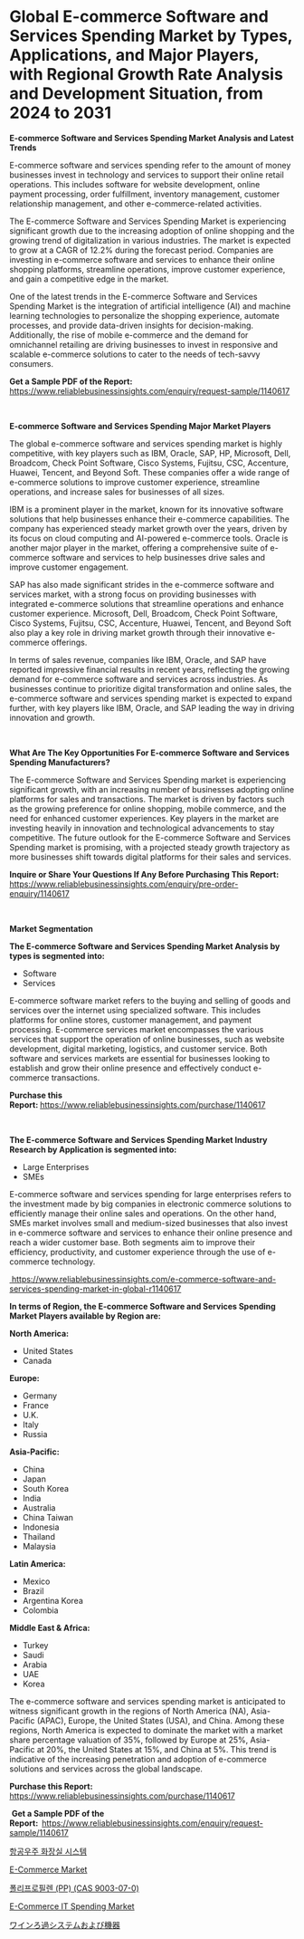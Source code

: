 <p><h1>Global E-commerce Software and Services Spending Market by Types, Applications, and Major Players, with Regional Growth Rate Analysis and Development Situation, from 2024 to 2031</h1></p><p><strong>E-commerce Software and Services Spending Market Analysis and Latest Trends</strong></p>
<p><p>E-commerce software and services spending refer to the amount of money businesses invest in technology and services to support their online retail operations. This includes software for website development, online payment processing, order fulfillment, inventory management, customer relationship management, and other e-commerce-related activities.</p><p>The E-commerce Software and Services Spending Market is experiencing significant growth due to the increasing adoption of online shopping and the growing trend of digitalization in various industries. The market is expected to grow at a CAGR of 12.2% during the forecast period. Companies are investing in e-commerce software and services to enhance their online shopping platforms, streamline operations, improve customer experience, and gain a competitive edge in the market.</p><p>One of the latest trends in the E-commerce Software and Services Spending Market is the integration of artificial intelligence (AI) and machine learning technologies to personalize the shopping experience, automate processes, and provide data-driven insights for decision-making. Additionally, the rise of mobile e-commerce and the demand for omnichannel retailing are driving businesses to invest in responsive and scalable e-commerce solutions to cater to the needs of tech-savvy consumers.</p></p>
<p><strong>Get a Sample PDF of the Report:&nbsp;</strong> <a href="https://www.reliablebusinessinsights.com/enquiry/request-sample/1140617">https://www.reliablebusinessinsights.com/enquiry/request-sample/1140617</a></p>
<p>&nbsp;</p>
<p><strong>E-commerce Software and Services Spending Major Market Players</strong></p>
<p><p>The global e-commerce software and services spending market is highly competitive, with key players such as IBM, Oracle, SAP, HP, Microsoft, Dell, Broadcom, Check Point Software, Cisco Systems, Fujitsu, CSC, Accenture, Huawei, Tencent, and Beyond Soft. These companies offer a wide range of e-commerce solutions to improve customer experience, streamline operations, and increase sales for businesses of all sizes.</p><p>IBM is a prominent player in the market, known for its innovative software solutions that help businesses enhance their e-commerce capabilities. The company has experienced steady market growth over the years, driven by its focus on cloud computing and AI-powered e-commerce tools. Oracle is another major player in the market, offering a comprehensive suite of e-commerce software and services to help businesses drive sales and improve customer engagement.</p><p>SAP has also made significant strides in the e-commerce software and services market, with a strong focus on providing businesses with integrated e-commerce solutions that streamline operations and enhance customer experience. Microsoft, Dell, Broadcom, Check Point Software, Cisco Systems, Fujitsu, CSC, Accenture, Huawei, Tencent, and Beyond Soft also play a key role in driving market growth through their innovative e-commerce offerings.</p><p>In terms of sales revenue, companies like IBM, Oracle, and SAP have reported impressive financial results in recent years, reflecting the growing demand for e-commerce software and services across industries. As businesses continue to prioritize digital transformation and online sales, the e-commerce software and services spending market is expected to expand further, with key players like IBM, Oracle, and SAP leading the way in driving innovation and growth.</p></p>
<p>&nbsp;</p>
<p><strong>What Are The Key Opportunities For E-commerce Software and Services Spending Manufacturers?</strong></p>
<p><p>The E-commerce Software and Services Spending market is experiencing significant growth, with an increasing number of businesses adopting online platforms for sales and transactions. The market is driven by factors such as the growing preference for online shopping, mobile commerce, and the need for enhanced customer experiences. Key players in the market are investing heavily in innovation and technological advancements to stay competitive. The future outlook for the E-commerce Software and Services Spending market is promising, with a projected steady growth trajectory as more businesses shift towards digital platforms for their sales and services.</p></p>
<p><strong>Inquire or Share Your Questions If Any Before Purchasing This Report:</strong> <a href="https://www.reliablebusinessinsights.com/enquiry/pre-order-enquiry/1140617">https://www.reliablebusinessinsights.com/enquiry/pre-order-enquiry/1140617</a></p>
<p>&nbsp;</p>
<p><strong>Market Segmentation</strong></p>
<p><strong>The E-commerce Software and Services Spending Market Analysis by types is segmented into:</strong></p>
<p><ul><li>Software</li><li>Services</li></ul></p>
<p><p>E-commerce software market refers to the buying and selling of goods and services over the internet using specialized software. This includes platforms for online stores, customer management, and payment processing. E-commerce services market encompasses the various services that support the operation of online businesses, such as website development, digital marketing, logistics, and customer service. Both software and services markets are essential for businesses looking to establish and grow their online presence and effectively conduct e-commerce transactions.</p></p>
<p><strong>Purchase this Report:&nbsp;</strong><a href="https://www.reliablebusinessinsights.com/purchase/1140617">https://www.reliablebusinessinsights.com/purchase/1140617</a></p>
<p>&nbsp;</p>
<p><strong>The E-commerce Software and Services Spending Market Industry Research by Application is segmented into:</strong></p>
<p><ul><li>Large Enterprises</li><li>SMEs</li></ul></p>
<p><p>E-commerce software and services spending for large enterprises refers to the investment made by big companies in electronic commerce solutions to efficiently manage their online sales and operations. On the other hand, SMEs market involves small and medium-sized businesses that also invest in e-commerce software and services to enhance their online presence and reach a wider customer base. Both segments aim to improve their efficiency, productivity, and customer experience through the use of e-commerce technology.</p></p>
<p><a href="https://www.reliablebusinessinsights.com/e-commerce-software-and-services-spending-market-in-global-r1140617">&nbsp;https://www.reliablebusinessinsights.com/e-commerce-software-and-services-spending-market-in-global-r1140617</a></p>
<p><strong>In terms of Region, the E-commerce Software and Services Spending Market Players available by Region are:</strong></p>
<p>
    <p> <strong> North America: </strong>
        <ul>
            <li>United States</li>
            <li>Canada</li>
        </ul>
        </p> 
    <p> <strong> Europe: </strong>
        <ul>
            <li>Germany</li>
            <li>France</li>
            <li>U.K.</li>
            <li>Italy</li>
            <li>Russia</li>
        </ul>
        </p> 
    <p> <strong> Asia-Pacific: </strong>
        <ul>
            <li>China</li>
            <li>Japan</li>
            <li>South Korea</li>
            <li>India</li>
            <li>Australia</li>
            <li>China Taiwan</li>
            <li>Indonesia</li>
            <li>Thailand</li>
            <li>Malaysia</li>
        </ul>
        </p> 
    <p> <strong> Latin America: </strong>
        <ul>
            <li>Mexico</li>
            <li>Brazil</li>
            <li>Argentina Korea</li>
            <li>Colombia</li>
        </ul>
        </p> 
    <p> <strong> Middle East & Africa: </strong>
        <ul>
            <li>Turkey</li>
            <li>Saudi</li>
            <li>Arabia</li>
            <li>UAE</li>
            <li>Korea</li>
        </ul>
    </p>
    </p>
<p><p>The e-commerce software and services spending market is anticipated to witness significant growth in the regions of North America (NA), Asia-Pacific (APAC), Europe, the United States (USA), and China. Among these regions, North America is expected to dominate the market with a market share percentage valuation of 35%, followed by Europe at 25%, Asia-Pacific at 20%, the United States at 15%, and China at 5%. This trend is indicative of the increasing penetration and adoption of e-commerce solutions and services across the global landscape.</p></p>
<p><strong>Purchase this Report: </strong><a href="https://www.reliablebusinessinsights.com/purchase/1140617">https://www.reliablebusinessinsights.com/purchase/1140617</a></p>
<p>&nbsp;<strong>Get a Sample PDF of the Report:&nbsp;&nbsp;</strong><a href="https://www.reliablebusinessinsights.com/enquiry/request-sample/1140617">https://www.reliablebusinessinsights.com/enquiry/request-sample/1140617</a></p>
<p><strong></strong></p>
<p><p><a href="https://github.com/courtney23pratt/Market-Research-Report-List-1/blob/main/6674725102155.md">항공우주 화장실 시스템</a></p><p><a href="https://github.com/dimitrishawkinswaynenp91rgz/Market-Research-Report-List-3/blob/main/e-commerce-market.md">E-Commerce Market</a></p><p><a href="https://github.com/HarrisonKitto2022/Market-Research-Report-List-1/blob/main/9680210102156.md">폴리프로필렌 (PP) (CAS 9003-07-0)</a></p><p><a href="https://github.com/gladysalidde/Market-Research-Report-List-1/blob/main/e-commerce-it-spending-market.md">E-Commerce IT Spending Market</a></p><p><a href="https://github.com/CarlieShields/Market-Research-Report-List-1/blob/main/4126706107775.md">ワインろ過システムおよび機器</a></p></p>